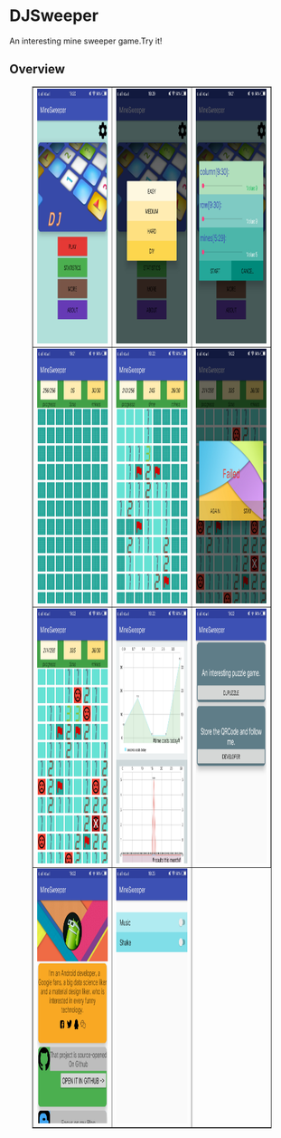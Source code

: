 # DJSweeper
An interesting mine sweeper game.Try it!
## Overview
<figure class="third">
<table border="1">
<tr>
<td><img src="https://github.com/An-DJ/DJSweeper/raw/master/overview/minesweeper1.jpg " width=250 height=450></td>
<td><img src="https://github.com/An-DJ/DJSweeper/raw/master/overview/minesweeper2.jpg " width=250 height=450></td>
<td><img src="https://github.com/An-DJ/DJSweeper/raw/master/overview/minesweeper3.jpg " width=250 height=450></td>
</tr>
<tr>
<td><img src="https://github.com/An-DJ/DJSweeper/raw/master/overview/minesweeper4.jpg " width=250 height=450></td>
<td><img src="https://github.com/An-DJ/DJSweeper/raw/master/overview/minesweeper5.jpg " width=250 height=450></td>
<td><img src="https://github.com/An-DJ/DJSweeper/raw/master/overview/minesweeper6.jpg " width=250 height=450></td>
</tr>
<tr>
<td><img src="https://github.com/An-DJ/DJSweeper/raw/master/overview/minesweeper7.jpg " width=250 height=450></td>
<td><img src="https://github.com/An-DJ/DJSweeper/raw/master/overview/minesweeper8.jpg " width=250 height=450></td>
<td><img src="https://github.com/An-DJ/DJSweeper/raw/master/overview/minesweeper9.jpg " width=250 height=450></td>
</tr>
<tr>
<td><img src="https://github.com/An-DJ/DJSweeper/raw/master/overview/minesweeper10.jpg " width=250 height=450></td>
<td><img src="https://github.com/An-DJ/DJSweeper/raw/master/overview/minesweeper11.jpg " width=250 height=450></td>
</tr>
</table>

<!-- <figure class="third">
    <img src="https://github.com/An-DJ/DJSweeper/raw/master/overview/minesweeper1.jpg " width=250 height=450>
    <img src="https://github.com/An-DJ/DJSweeper/raw/master/overview/minesweeper2.jpg " width=250 height=450>
    <img src="https://github.com/An-DJ/DJSweeper/raw/master/overview/minesweeper3.jpg " width=250 height=450>
    <img src="https://github.com/An-DJ/DJSweeper/raw/master/overview/minesweeper4.jpg " width=250 height=450>
</figure>
<figure class="third">
    <img src="https://github.com/An-DJ/DJSweeper/raw/master/overview/minesweeper5.jpg " width=250 height=450>
    <img src="https://github.com/An-DJ/DJSweeper/raw/master/overview/minesweeper6.jpg " width=250 height=450>
    <img src="https://github.com/An-DJ/DJSweeper/raw/master/overview/minesweeper7.jpg " width=250 height=450>
    <img src="https://github.com/An-DJ/DJSweeper/raw/master/overview/minesweeper8.jpg " width=250 height=450>
</figure>
<figure class="third">
    <img src="https://github.com/An-DJ/DJSweeper/raw/master/overview/minesweeper9.jpg " width=250 height=450>
    <img src="https://github.com/An-DJ/DJSweeper/raw/master/overview/minesweeper10.jpg " width=250 height=450>
    <img src="https://github.com/An-DJ/DJSweeper/raw/master/overview/minesweeper11.jpg " width=250 height=450>
</figure> -->
